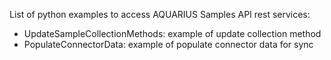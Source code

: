 List of python examples to access AQUARIUS Samples API rest services:

- UpdateSampleCollectionMethods: example of update collection method
- PopulateConnectorData: example of populate connector data for sync

